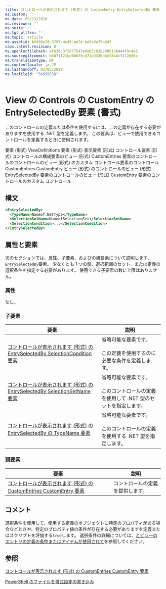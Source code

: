 ```yaml
---
title: コントロールが表示されます (形式) の CustomEntry EntrySelectedBy 要素 |Microsoft Docs
ms.custom: ''
ms.date: 09/13/2016
ms.reviewer: ''
ms.suite: ''
ms.tgt_pltfrm: ''
ms.topic: article
ms.assetid: b3d80a7d-3797-4c46-ae74-ae5cda79b24f
caps.latest.revision: 8
ms.openlocfilehash: efb20c3f2077547e6eb3cb28240512b444f9c481
ms.sourcegitcommit: b6871f21bd666f9cd71dd336bb3f844cf472b56c
ms.translationtype: MT
ms.contentlocale: ja-JP
ms.lasthandoff: 02/03/2019
ms.locfileid: "56859538"
---
```

# <a name="entryselectedby-element-for-customentry-for-controls-for-view-format"></a>View の Controls の CustomEntry の EntrySelectedBy 要素 (書式)

このコントロールの定義または条件を使用するには、この定義が存在する必要がありますを使用する .NET 型を定義します。 この要素は、ビューで使用できるコントロールを定義するときに使用されます。

要素 (形式) ViewDefinitions 要素 (形式) 表示要素 (形式) コントロール要素 (形式) コントロールの構成要素のビュー (形式) CustomEntries 要素のコントロールのコントロールのビュー (形式) のカスタム コントロール要素のコントロールCustomEntries CustomEntry ビュー (形式) のコントロールのビュー (形式) EntrySelectedBy 要素のコントロールのビュー (形式) CustomEntry 要素のコントロールのカスタム コントロール

## <a name="syntax"></a>構文

```xml
<EntrySelectedBy>
  <TypeName>Nameof.NetType</TypeName>
  <SelectionSetName>NameofSelectionSet</SelectionSetName>
  <SelectionCondition>...</SelectionCondition>
</EntrySelectedBy>
```

## <a name="attributes-and-elements"></a>属性と要素

次のセクションでは、属性、子要素、およびの親要素について説明します、`EntrySelectedBy`要素。 少なくとも 1 つの型、選択範囲のセット、または定義の選択条件を指定する必要があります。 使用できる子要素の数に上限はありません。

### <a name="attributes"></a>属性

なし。

### <a name="child-elements"></a>子要素

|要素|説明|
|-------------|-----------------|
|[コントロールが表示されます (形式) の EntrySelectedBy SelectionCondition 要素](./selectioncondition-element-for-entryselectedby-for-controls-for-view-format.md)|省略可能な要素です。<br /><br /> この定義を使用するのに必要な条件を定義します。|
|[コントロールが表示されます (形式) の EntrySelectedBy SelectionSetName 要素](./selectionsetname-element-for-entryselectedby-for-controls-for-view-format.md)|省略可能な要素です。<br /><br /> このコントロールの定義を使用して .NET 型のセットを指定します。|
|[コントロールが表示されます (形式) の EntrySelectedBy の TypeName 要素](./typename-element-for-entryselectedby-for-controls-for-view-format.md)|省略可能な要素です。<br /><br /> このコントロールの定義を使用する .NET 型を指定します。|

### <a name="parent-elements"></a>親要素

|要素|説明|
|-------------|-----------------|
|[コントロールが表示されます (形式) の CustomEntries CustomEntry 要素](./customentry-element-for-customentries-for-controls-for-view-format.md)|コントロールの定義を提供します。|

## <a name="remarks"></a>コメント

選択条件を使用して、使用する定義のオブジェクトに特定のプロパティがある場合などときや、特定のプロパティ値の条件が存在する必要がありますを定義またはスクリプトを評価する`true`します。 選択条件の詳細については、[とビューのエントリの定義の条件またはアイテムが使用されて](./defining-conditions-for-displaying-data.md)を参照してください。

## <a name="see-also"></a>参照

[コントロールが表示されます (形式) の CustomEntries CustomEntry 要素](./customentry-element-for-customentries-for-controls-for-view-format.md)

[PowerShell のファイルを書式設定の書き込み](./writing-a-powershell-formatting-file.md)
